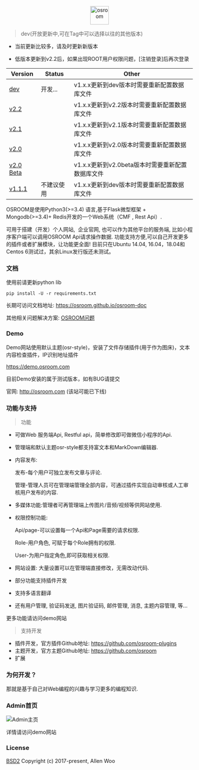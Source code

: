 
<div align=center><img width="auto" height="50" src="https://raw.githubusercontent.com/osroom/osroom/dev/apps/static/sys_imgs/osroom-logo.png" alt="osroom"/></div>

> dev(开放更新中,可在Tag中可以选择以往的其他版本)

- 当前更新比较多，请及时更新新版本

- 低版本更新到v2.2后，如果出现ROOT用户权限问题，[注销登录]后再次登录

|   Version  |   Status  |  Other   |
| --- | --- | --- |
|   [dev](https://github.com/osroom/osroom)    |  开发...   |    v1.x.x更新到dev版本时需要重新配置数据库文件
|   [v2.2](https://github.com/osroom/osroom/tree/v2.2)    |     | v1.x.x更新到v2.2版本时需要重新配置数据库文件
|   [v2.1](https://github.com/osroom/osroom/tree/v2.1)    |     | v1.x.x更新到v2.1版本时需要重新配置数据库文件
|   [v2.0](https://github.com/osroom/osroom/tree/v2.0)    |     | v1.x.x更新到v2.0版本时需要重新配置数据库文件
|   [v2.0 Beta](https://github.com/osroom/osroom/tree/v2.0beta)    |     | v1.x.x更新到v2.0beta版本时需要重新配置数据库文件
|   [v1.1.1](https://github.com/osroom/osroom/tree/v1.1.1)    |  不建议使用 |  v1.x.x更新到dev版本时需要重新配置数据库文件   |

OSROOM是使用Python3(>=3.4) 语言,基于Flask微型框架 + Mongodb(>=3.4)+ Redis开发的一个Web系统（CMF , Rest Api）.

可用于搭建（开发）个人网站,  企业官网, 也可以作为其他平台的服务端, 比如小程序客户端可以调用OSROOM Api请求操作数据.
功能支持方便,可以自己开发更多的插件或者扩展模块，让功能更全面!
目前只在Ubuntu 14.04, 16.04，18.04和Centos 6测试过，其余Linux发行版还未测试。

### 文档

使用前请更新python lib

```shell
pip install -U -r requirements.txt
```

长期可访问文档地址: https://osroom.github.io/osroom-doc

其他相关问题解决方案: [OSROOM问题](https://demo.osroom.com/corpus?id=5c8271171d41c812d7169e00)

### Demo

Demo网站使用默认主题(osr-style)，安装了文件存储插件(用于作为图床)，文本内容检查插件，IP识别地址插件

https://demo.osroom.com

目前Demo安装的属于测试版本，如有BUG请提交

官网: http://osroom.com (该站可能已下线)


### 功能与支持

> 功能

- 可做Web 服务端Api, Restful api，简单修改即可做微信小程序的Api.

- 管理端和默认主题osr-style都支持富文本和MarkDown编辑器.

- 内容发布:

  发布-每个用户可独立发布文章与评论.

  管理-管理人员可在管理端管理全部内容，可通过插件实现自动审核或人工审核用户发布的内容.

- 多媒体功能:管理者可再管理端上传图片/音频/视频等供网站使用.

- 权限控制功能:

  Api/page-可以设置每一个Api和Page需要的请求权限.

  Role-用户角色, 可赋于每个Role拥有的权限.

  User-为用户指定角色,即可获取相关权限.

- 网站设置: 大量设置可以在管理端直接修改，无需改动代码.

- 部分功能支持插件开发

- 支持多语言翻译

- 还有用户管理, 验证码发送, 图片验证码, 邮件管理, 消息, 主题内容管理, 等...

更多功能请访问demo网站

> 支持开发

- 插件开发，官方插件Github地址: https://github.com/osroom-plugins
- 主题开发，官方主题Github地址: https://github.com/osroom
- 扩展 

### 为何开发？

那就是基于自己对Web编程的兴趣与学习更多的编程知识.

### Admin首页

![Admin主页](http://osshare.oss-cn-shenzhen.aliyuncs.com/Introduction/admin.png)

详情请访问demo网站

### License
[BSD2](http://opensource.org/licenses/BSD-2-Clause)
Copyright (c) 2017-present, Allen Woo
